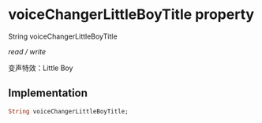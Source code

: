 


# voiceChangerLittleBoyTitle property







String voiceChangerLittleBoyTitle
  
_<span class="feature">read / write</span>_



<p>变声特效：Little Boy</p>



## Implementation

```dart
String voiceChangerLittleBoyTitle;
```







